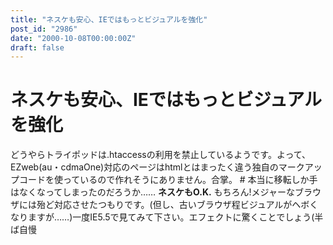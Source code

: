 ```yaml
---
title: "ネスケも安心、IEではもっとビジュアルを強化"
post_id: "2986"
date: "2000-10-08T00:00:00Z"
draft: false
---
```


# ネスケも安心、IEではもっとビジュアルを強化

どうやらトライポッドは.htaccessの利用を禁止しているようです。よって、EZweb(au・cdmaOne)対応のページはhtmlとはまったく違う独自のマークアップコードを使っているので作れそうにありません。合掌。 # 本当に移転しか手はなくなってしまったのだろうか…… **ネスケもO.K.** もちろん!メジャーなブラウザには殆ど対応させたつもりです。(但し、古いブラウザ程ビジュアルがヘボくなりますが……)一度IE5.5で見てみて下さい。エフェクトに驚くことでしょう(半ば自慢
